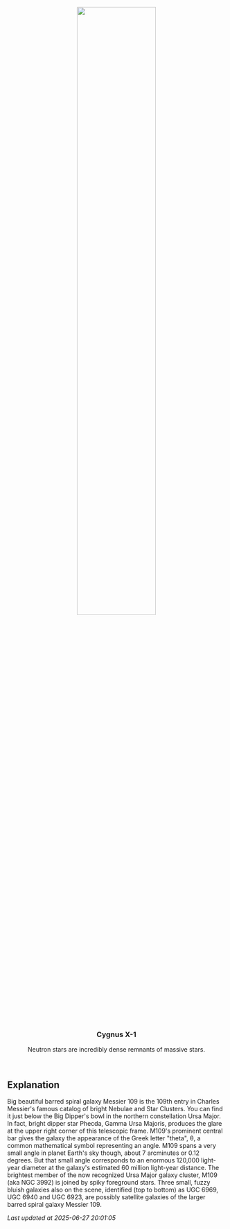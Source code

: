 <p align='center'>
    <img src='https://apod.nasa.gov/apod/image/2506/M109_Robert_Eder1024.jpg' width='60%' />
    <h3 align="center">Cygnus X-1</h3>
    <p align="center">Neutron stars are incredibly dense remnants of massive stars.</p>
</p>
<br/>

Explanation
--
Big beautiful barred spiral galaxy Messier 109 is the 109th entry in Charles Messier's famous catalog of bright Nebulae and Star Clusters. You can find it just below the Big Dipper's bowl in the northern constellation Ursa Major. In fact, bright dipper star Phecda, Gamma Ursa Majoris, produces the glare at the upper right corner of this telescopic frame. M109's prominent central bar gives the galaxy the appearance of the Greek letter "theta", θ, a common mathematical symbol representing an angle. M109 spans a very small angle in planet Earth's sky though, about 7 arcminutes or 0.12 degrees. But that small angle corresponds to an enormous 120,000 light-year diameter at the galaxy's estimated 60 million light-year distance. The brightest member of the now recognized Ursa Major galaxy cluster, M109 (aka NGC 3992) is joined by spiky foreground stars. Three small, fuzzy bluish galaxies also on the scene, identified (top to bottom) as UGC 6969, UGC 6940 and UGC 6923, are possibly satellite galaxies of the larger barred spiral galaxy Messier 109.


*Last updated at 2025-06-27 20:01:05*

